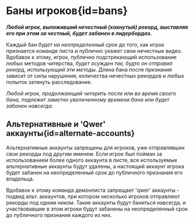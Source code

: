 <div class='panel fade js-scroll-anim' data-anim='fade'>

# Баны игроков{id=bans}

**_Любой игрок, выложивший нечестный (хакнутый) рекорд, выставляя его при этом за честный, будет забанен в лидербордах._**

Каждый бан _будет на неопределенный срок_ до того, как игрок признается команде листа и публично укажет свои нечестные видео. Вдобавок к этому, игрок, публично подстрекающий использование любых методов читерства, _будет осужден так, будто он отправил рекорд, использующий эти методы_. Длина бана после признания зависит от силы нарушения, количества нечестных рекордов и любых попыток затянуть расследование.

_Любой игрок, продолжающий читерить после или во время своего бана, подлежит заметно увеличенному времени бана или будет забанен навсегда._

## Альтернативные и 'Qwer' аккаунты{id=alternate-accounts}

Альтернативные аккаунты запрещены для игроков, уже отправлявших свои рекорды под другим именем. Если игрок был пойман за использованием более одного аккаунта в листе, все используемые альтернативные аккаунты будут удалены, а настоящий аккаунт игрока будет забанен на неопределенный срок до публичного признания его владельца.

Вдобавок к этому команда демонлиста запрещает 'qwer' аккаунты - подвид альт. аккаунтов, при котором несколько игроков отправляют рекорды под одним ником. Такие аккаунты будут баниться навсегда, и участвовавшие в этом игроки будут забанены на неопределенный срок до публичного признания каждого из них.

</div>
